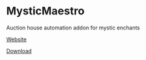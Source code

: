 # MysticMaestro

Auction house automation addon for mystic enchants

[Website](https://poli-and-bandit.github.io/MysticMaestro/#/)

[Download](https://github.com/Mystras-Chosen/MysticMaestro/releases/latest)
